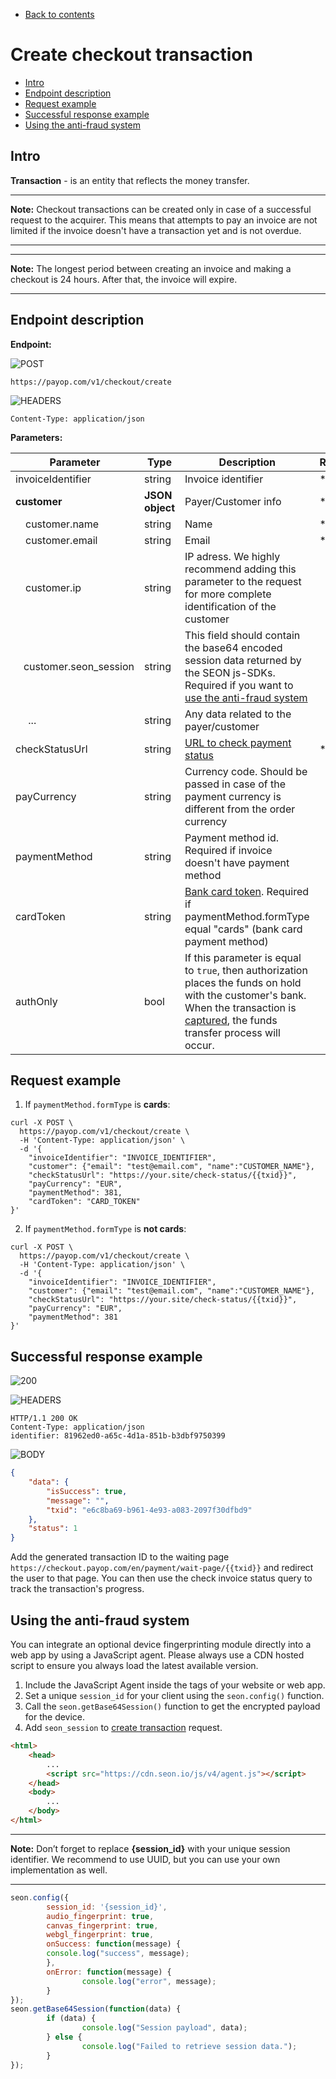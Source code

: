 * [Back to contents](../Readme.md#contents)

# Create checkout transaction

* [Intro](#intro)
* [Endpoint description](#endpoint-description)
* [Request example](#request-example)
* [Successful response example](#successful-response-example)
* [Using the anti-fraud system](#using-the-anti-fraud-system)

## Intro

**Transaction** - is an entity that reflects the money transfer.

----

**Note:** Checkout transactions can be created only in 
case of a successful request to the acquirer. This means 
that attempts to pay an invoice are not limited if the invoice 
doesn't have a transaction yet and is not overdue.

----

----

**Note:** The longest period between creating an 
invoice and making a checkout is 24 hours. 
After that, the invoice will expire.

----

## Endpoint description

**Endpoint:**

![POST](https://img.shields.io/badge/-POST-green?style=for-the-badge)

```shell
https://payop.com/v1/checkout/create
```    

![HEADERS](https://img.shields.io/badge/-Headers-yellowgreen?style=for-the-badge)

```shell
Content-Type: application/json
```

**Parameters:**

Parameter                       | Type            | Description                                                                                                                                                                                                                                                        | Required |
--------------------------------|-----------------|--------------------------------------------------------------------------------------------------------------------------------------------------------------------------------------------------------------------------------------------------------------------|----------|
invoiceIdentifier               | string          | Invoice identifier                                                                                                                                                                                                                                                 | *        |
**customer**                    | **JSON object** | Payer/Customer info                                                                                                                                                                                                                                                | *        |
&emsp;customer.name             | string          | Name                                                                                                                                                                                                                                                              | *        |
&emsp;customer.email            | string          | Email                                                                                                                                                                                                                                                              | *        |
&emsp;customer.ip               | string          | IP adress. We highly recommend adding this parameter to the request for more complete identification of the customer                                                                                                                                               |          |
&nbsp;&nbsp;&nbsp;customer.seon_session | string          | This field should contain the base64 encoded session data returned by the SEON js-SDKs. Required if you want to [use the anti-fraud system](#using-the-anti-fraud-system) |          |
&emsp; ...                      | string          | Any data related to the payer/customer                                                                                                                                                                                                                             |          |
checkStatusUrl                  | string          | [URL to check payment status](checkInvoiceStatus.md)                                                                                                                                                                                                              | *        |
payCurrency                     | string          | Currency code. Should be passed in case of the payment currency is different from the order currency                                                                                                                                                               |          |
paymentMethod                   | string          | Payment method id. Required if invoice doesn't have payment method                                                                                                                                                                                                 |          |
cardToken                       | string          | [Bank card token](createCardToken.md). Required if paymentMethod.formType equal "cards" (bank card payment method)                                                                                                                                                 |          |
authOnly                        | bool            | If this parameter is equal to `true`, then authorization places the funds on hold with the customer's bank. When the transaction is [captured](captureTransaction.md), the funds transfer process will occur.                                                      |          |


## Request example
1. If `paymentMethod.formType` is **cards**:

```shell
curl -X POST \
  https://payop.com/v1/checkout/create \
  -H 'Content-Type: application/json' \
  -d '{
	"invoiceIdentifier": "INVOICE_IDENTIFIER",
	"customer": {"email": "test@email.com", "name":"CUSTOMER_NAME"},
	"checkStatusUrl": "https://your.site/check-status/{{txid}}",
	"payCurrency": "EUR",
	"paymentMethod": 381,
	"cardToken": "CARD_TOKEN"
}'
```

2. If `paymentMethod.formType` is **not cards**:


```shell
curl -X POST \
  https://payop.com/v1/checkout/create \
  -H 'Content-Type: application/json' \
  -d '{
	"invoiceIdentifier": "INVOICE_IDENTIFIER",
	"customer": {"email": "test@email.com", "name":"CUSTOMER_NAME"},
	"checkStatusUrl": "https://your.site/check-status/{{txid}}",
	"payCurrency": "EUR",
	"paymentMethod": 381
}'
```

## Successful response example

![200](https://img.shields.io/badge/200-OK-blue?style=for-the-badge)

![HEADERS](https://img.shields.io/badge/-Headers-yellowgreen?style=for-the-badge)

```shell
HTTP/1.1 200 OK
Content-Type: application/json
identifier: 81962ed0-a65c-4d1a-851b-b3dbf9750399
```

![BODY](https://img.shields.io/badge/-BODY-blueviolet?style=for-the-badge)

```json
{
    "data": {
        "isSuccess": true,
        "message": "",
        "txid": "e6c8ba69-b961-4e93-a083-2097f30dfbd9"
    },
    "status": 1
}
```

Add the generated transaction ID to the waiting 
page `https://checkout.payop.com/en/payment/wait-page/{{txid}}` and redirect the user to that page. 
You can then use the check invoice status 
query to track the transaction's progress.


## Using the anti-fraud system

You can integrate an optional device fingerprinting module 
directly into a web app by using a JavaScript agent. Please always use a
CDN hosted script to ensure you always load the latest available version.

1. Include the JavaScript Agent inside the tags of your website or web app.
2. Set a unique `session_id` for your client using the `seon.config()` function.
3. Call the `seon.getBase64Session()` function to get the encrypted payload for the device.
4. Add `seon_session` to  [create transaction](createCheckoutTransaction.md#endpoint-description) request.
	
```html
<html>
    <head>
        ...
        <script src="https://cdn.seon.io/js/v4/agent.js"></script>
    </head>
  	<body>
    	...
  	</body>
</html>
```

----

**Note:** Don’t forget to replace **{session_id}** with your unique session identifier. We recommend to use UUID, but you can use your own implementation as well.

----

```js
seon.config({
        session_id: '{session_id}',
        audio_fingerprint: true,
        canvas_fingerprint: true,
        webgl_fingerprint: true,
        onSuccess: function(message) {
		console.log("success", message);
        },
        onError: function(message) {
            	console.log("error", message);
        }
});
seon.getBase64Session(function(data) {
        if (data) {
                console.log("Session payload", data);
        } else {
                console.log("Failed to retrieve session data.");
        }
});
```
